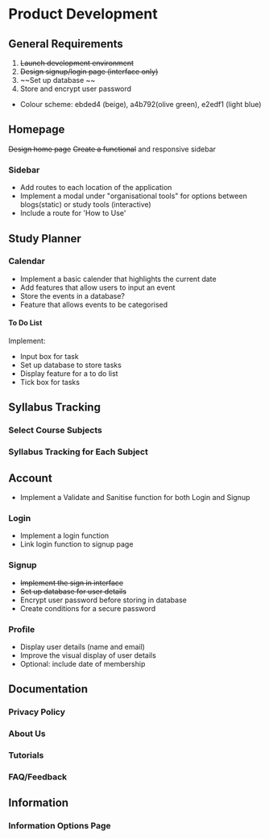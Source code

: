 # Product Development

## General Requirements

1. ~~Launch development environment~~
2. ~~Design signup/login page (interface only)~~
3. ~~Set up database ~~
4. Store and encrypt user password

- Colour scheme: ebded4 (beige), a4b792(olive green), e2edf1 (light blue)

## Homepage

~~Design home page~~
~~Create a functional~~ and responsive sidebar

### Sidebar

- Add routes to each location of the application
- Implement a modal under "organisational tools" for options between blogs(static) or study tools (interactive)
- Include a route for 'How to Use'

## Study Planner

### Calendar

- Implement a basic calender that highlights the current date
- Add features that allow users to input an event
- Store the events in a database?
- Feature that allows events to be categorised

#### To Do List

Implement:

- Input box for task
- Set up database to store tasks
- Display feature for a to do list
- Tick box for tasks

## Syllabus Tracking

### Select Course Subjects

### Syllabus Tracking for Each Subject

## Account

- Implement a Validate and Sanitise function for both Login and Signup

### Login

- Implement a login function
- Link login function to signup page

### Signup

- ~~Implement the sign in interface~~
- ~~Set up database for user details~~
- Encrypt user password before storing in database
- Create conditions for a secure password

### Profile

- Display user details (name and email)
- Improve the visual display of user details
- Optional: include date of membership

## Documentation

### Privacy Policy

### About Us

### Tutorials

### FAQ/Feedback

## Information

### Information Options Page

